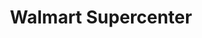 ---
title: "Walmart Supercenter"
url: /huntsville/walmart-supercenter-winchester-road/
shop: Supermarkt
---